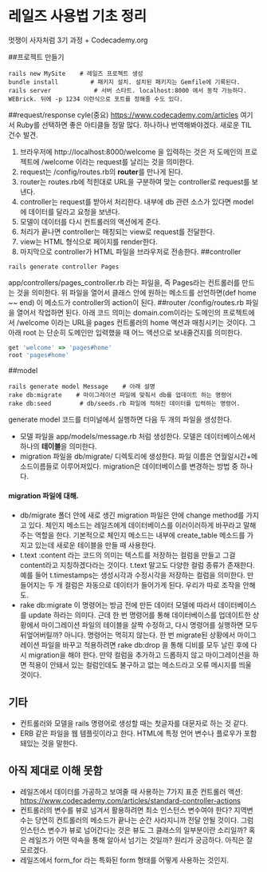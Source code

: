 # 레일즈 사용법 기초 정리
멋쟁이 사자처럼 3기 과정 + Codecademy.org

##프로젝트 만들기
```shell
rails new MySite    # 레일즈 프로젝트 생성
bundle install         # 패키지 설치. 설치된 패키지는 Gemfile에 기록된다.
rails server            # 서버 스타트. localhost:8000 에서 동작 가능하다. WEBrick. 뒤에 -p 1234 이런식으로 포트를 정해줄 수도 있다.
```
##request/response cyle(중요)
https://www.codecademy.com/articles 여기서 Ruby를 선택하면 좋은 아티클들 정말 많다. 하나하나 번역해봐야겠다. 새로운 TIL 건수 발견.
1. 브라우저에 http://localhost:8000/welcome 을 입력하는 것은 저 도메인의 프로젝트에 /welcome 이라는 request를 날리는 것을 의미한다.
2. request는 /config/routes.rb의 **router**를 만나게 된다.
3. router는 routes.rb에 적힌대로 URL을 구분하여 맞는 controller로 request를 보낸다.
4. controller는 request를 받아서 처리한다. 내부에 db 관련 소스가 있다면 model에 데이터를 달라고 요청을 보낸다.
5. 모델이 데이터를 다시 컨트롤러의 액션에게 준다.
6. 처리가 끝나면 controller는 매칭되는 view로 request를 전달한다.
7. view는 HTML 형식으로 페이지를 render한다.
8. 마지막으로 controller가 HTML 파일을 브라우저로 전송한다.
##controller
```shell
rails generate controller Pages
```
app/controllers/pages_controller.rb 라는 파일을, 즉 Pages라는 컨트롤러를 만드는 것을 의미한다. 위 파일을 열어서 클래스 안에 원하는 메소드를 선언하면(def home ~~ end) 이 메소드가 controller의 action이 된다.
##router
/config/routes.rb 파일을 열어서 작업하면 된다. 아래 코드 의미는 domain.com이라는 도메인의 프로젝트에서 /welcome 이라는 URL을 pages 컨트롤러의 home 액션과 매칭시키는 것이다. 그 아래 root 는 단순히 도메인만 입력했을 때 어느 액션으로 보내줄건지를 의미한다.
```ruby
get 'welcome' => 'pages#home'
root 'pages#home'
```
##model
```shell
rails generate model Message    # 아래 설명
rake db:migrate    # 마이그레이션 파일에 맞춰서 db를 업데이트 하는 명령어
rake db:seed        # db/seeds.rb 파일에 적혀진 데이터를 입력하는 명령어.
```
generate model 코드를  터미널에서 실행하면 다음 두 개의 파일을 생성한다.
- 모델 파일을 app/models/message.rb 처럼 생성한다. 모델은 데이터베이스에서 하나의 **테이블**을 의미한다.
- migration 파일을 db/migrate/ 디렉토리에 생성한다. 파일 이름은 연월일시간+메소드이름들로 이루어져있다. migration은 데이터베이스를 변경하는 방법 중 하나다.
#### migration 파일에 대해.
- db/migrate 폴더 안에 새로 생긴 migration 파일은 안에 change method를 가지고 있다. 체인지 메소드는 레일즈에게 데이터베이스를 이러이러하게 바꾸라고 말해주는 역할을 한다. 기본적으로 체인지 메소드는 내부에 create_table 메소드를 가지고 있는데 새로운 테이블을 만들 때 사용한다.
- t.text :content 라는 코드의 의미는 텍스트를 저장하는 컬럼을 만들고 그걸 content라고 지칭하겠다라는 것이다. t.text 말고도 다양한 컬럼 종류가 존재한다. 예를 들어 t.timestamps는 생성시각과 수정시각을 저장하는 컬럼을 의미한다. 만들어지는 두 개 컬럼은 자동으로 데이터가 들어가게 된다. 우리가 따로 조작을 안해도.
- rake db:migrate 이 명령어는 방금 전에 만든 데이터 모델에 따라서 데이터베이스를 update 하라는 의미다. 근데 한 번 명령어를 통해 데이터베이스를 업데이트한 상황에서 마이그레이션 파일의 테이블을 살짝 수정하고, 다시 명령어를 실행하면 모두 뒤엎어버릴까? 아니다. 명령어는 먹히지 않는다. 한 번 migrate된 상황에서 마이그레이션 파일을 바꾸고 적용하려면 rake db:drop 을 통해 디비를 모두 날린 후에 다시 migration을 해야 한다. 만약 컬럼을 추가하고 드롭하지 않고 마이그레이션을 하면 적용이 안돼서 있는 컬럼인데도 불구하고 없는 메소드라고 오류 메시지를 띄울 것이다.
## 기타
- 컨트롤러와 모델을 rails 명령어로 생성할 때는 첫글자를 대문자로 하는 것 같다.
- ERB 같은 파일을 웹 템플릿이라고 한다. HTML에 특정 언어 변수나 플로우가 포함돼있는 것을 말한다.

## 아직 제대로 이해 못함
- 레일즈에서 데이터를 가공하고 보여줄 때 사용하는 7가지 표준 컨트롤러 액션: https://www.codecademy.com/articles/standard-controller-actions
- 컨트롤러의 변수를 뷰로 넘겨서 활용하려면 최소 인스턴스 변수여야 한다? 지역변수는 당연히 컨트롤러의 메소드가 끝나는 순간 사라지니까 전달 안될 것이다. 그럼 인스턴스 변수가 뷰로 넘어간다는 것은 뷰도 그 클래스의 일부분이란 소리일까? 혹은 레일즈가 어떤 약속을 통해 알아서 넘기는 것일까? 원리가 궁금하다. 아직은 잘 모르겠다.
- 레일즈에서 form_for 라는 특화된 form 형태를 어떻게 사용하는 것인지.
